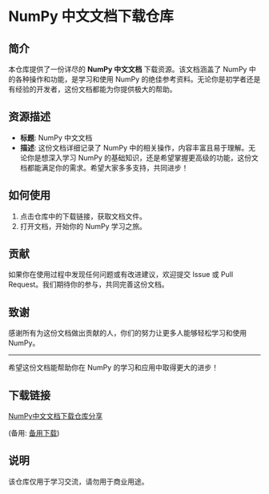 # NumPy 中文文档下载仓库

## 简介

本仓库提供了一份详尽的 **NumPy 中文文档** 下载资源。该文档涵盖了 NumPy 中的各种操作和功能，是学习和使用 NumPy 的绝佳参考资料。无论你是初学者还是有经验的开发者，这份文档都能为你提供极大的帮助。

## 资源描述

- **标题**: NumPy 中文文档
- **描述**: 这份文档详细记录了 NumPy 中的相关操作，内容丰富且易于理解。无论你是想深入学习 NumPy 的基础知识，还是希望掌握更高级的功能，这份文档都能满足你的需求。希望大家多多支持，共同进步！

## 如何使用

1. 点击仓库中的下载链接，获取文档文件。
2. 打开文档，开始你的 NumPy 学习之旅。

## 贡献

如果你在使用过程中发现任何问题或有改进建议，欢迎提交 Issue 或 Pull Request。我们期待你的参与，共同完善这份文档。

## 致谢

感谢所有为这份文档做出贡献的人，你们的努力让更多人能够轻松学习和使用 NumPy。

---

希望这份文档能帮助你在 NumPy 的学习和应用中取得更大的进步！

## 下载链接
[NumPy中文文档下载仓库分享](https://pan.quark.cn/s/da3be390a6db) 

(备用: [备用下载](https://pan.baidu.com/s/1z7whAGOnrLaAxV_XDZsgVw?pwd=1234))

## 说明

该仓库仅用于学习交流，请勿用于商业用途。
